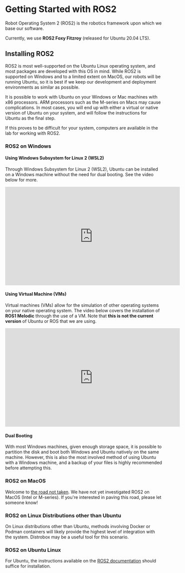 # Getting Started with ROS2

Robot Operating System 2 (ROS2) is the robotics framework upon which we base our software. 

Currently, we use **ROS2 Foxy Fitzroy** (released for Ubuntu 20.04 LTS).

## Installing ROS2
ROS2 is most well-supported on the Ubuntu Linux operating system, and most packages are developed with this OS in mind. While ROS2 is supported on Windows and to a limited extent on MacOS, our robots will be running Ubuntu, so it is best if we keep our development and deployment environments as similar as possible.

It is possible to work with Ubuntu on your Windows or Mac machines with x86 processors. ARM processors such as the M-series on Macs may cause complications. In most cases, you will end up with either a virtual or native version of Ubuntu on your system, and will follow the instructions for Ubuntu as the final step.

If this proves to be difficult for your system, computers are available in the lab for working with ROS2.

### ROS2 on Windows
#### Using Windows Subsystem for Linux 2 (WSL2)
Through Windows Subsystem for Linux 2 (WSL2), Ubuntu can be installed on a Windows machine without the need for dual booting. See the video below for more.

<div class="video-wrapper">
	<iframe width="560" height="315" src="https://www.youtube.com/embed/Zo9Ms2_U_4c" title="YouTube video player" frameborder="0" allow="accelerometer; autoplay; clipboard-write; encrypted-media; gyroscope; picture-in-picture" allowfullscreen></iframe>
</div>

#### Using Virtual Machine (VMs)
Virtual machines (VMs) allow for the simulation of other operating systems on your native operating system. The video below covers the installation of **ROS1 Melodic** through the use of a VM. Note that **this is not the current version** of Ubuntu or ROS that we are using.

<div class="video-wrapper">
	<iframe width="560" height="315" src="https://www.youtube.com/embed/e2nIShXX1iM" title="YouTube video player" frameborder="0" allow="accelerometer; autoplay; clipboard-write; encrypted-media; gyroscope; picture-in-picture" allowfullscreen></iframe>
</div>

#### Dual Booting
With most Windows machines, given enough storage space, it is possible to partition the disk and boot both Windows and Ubuntu natively on the same machine. However, this is also the most involved method of using Ubuntu with a Windows machine, and a backup of your files is highly recommended before attempting this.

### ROS2 on MacOS
Welcome to [the road not taken](https://www.poetryfoundation.org/poems/44272/the-road-not-taken). We have not yet investigated ROS2 on MacOS (Intel or M-series). If you're interested in paving this road, please let someone know!

### ROS2 on Linux Distributions other than Ubuntu
On Linux distributions other than Ubuntu, methods involving Docker or Podman containers will likely provide the highest level of integration with the system. Distrobox may be a useful tool for this scenario.

### ROS2 on Ubuntu Linux
For Ubuntu, the instructions available on the [ROS2 documentation](https://docs.ros.org/en/foxy/Installation.html) should suffice for installation.




